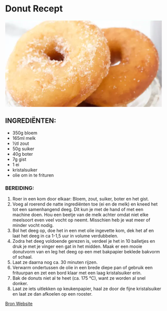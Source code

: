 # Donut Recept

![DonutAfbeelding](DonutRecept.png)

## INGREDIËNTEN:
- 350g bloem
- 165ml melk
- ½tl zout
- 50g suiker
- 40g boter
- 7g gist
- 1 ei
- kristalsuiker
- olie om in te frituren

### BEREIDING:
1. Roer in een kom door elkaar: Bloem, zout, suiker, boter en het gist.
2. Voeg al roerend de natte ingrediënten toe (ei en de melk) en kneed het tot een samenhangend deeg. Dit kun je met de hand of met een machine doen. Hou een beetje van de melk achter omdat niet elke meelsoort even veel vocht op neemt. Misschien heb je wat meer of minder vocht nodig.
3. Bol het deeg op, doe het in een met olie ingevette kom, dek het af en laat het deeg in ca 1-1,5 uur in volume verdubbelen.
4. Zodra het deeg voldoende gerezen is, verdeel je het in 10 balletjes en druk je met je vinger een gat in het midden. Maak er een mooie donutvorm van en leg het deeg op een met bakpapier beklede bakvorm of schaal.
5. Laat ze daarna nog ca. 30 minuten rijzen.
6. Verwarm ondertussen de olie in een brede diepe pan of gebruik een frituurpan en zet een bord klaar met een laag kristalsuiker erin.
7. Bak de donuts niet al te heet (ca. 175 °C), want ze worden al snel donker.
8. Laat ze iets uitlekken op keukenpapier, haal ze door de fijne kristalsuiker en laat ze dan afkoelen op een rooster.

[Bron Website](https://www.patesserie.com/recepten/basisrecept-donuts-maken/)